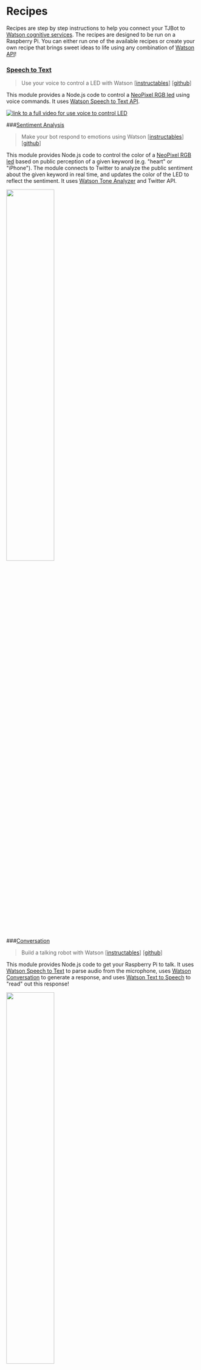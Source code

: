 
# Recipes
Recipes are step by step instructions to help you connect your TJBot to [Watson cognitive services](https://www.ibm.com/watson/developercloud/services-catalog.html).
The recipes are designed to be run on a Raspberry Pi. You can either run one of the available recipes or create your own recipe that brings sweet ideas to life using any combination of [Watson API](https://www.ibm.com/watson/developercloud/services-catalog.html)!

### [Speech to Text](speech_to_text)
> Use your voice to control a LED with Watson [[instructables](http://www.instructables.com/id/Use-Your-Voice-to-Control-a-Light-With-Watson/)] [[github](https://github.com/ibmtjbot/tjbot/tree/master/recipes/speech_to_text)]

This module provides a Node.js code to control a [NeoPixel RGB led](https://www.adafruit.com/product/1938) using voice commands. It uses [Watson Speech to Text API](https://www.ibm.com/watson/developercloud/speech-to-text.html).

[![link to a full video for use voice to control LED](https://img.youtube.com/vi/zfxXvW0HfoA/0.jpg)](https://www.youtube.com/watch?v=zfxXvW0HfoA)

###[Sentiment Analysis](sentiment_analysis)
> Make your bot respond to emotions using Watson [[instructables](http://www.instructables.com/id/Make-Your-Robot-Respond-to-Emotions-Using-Watson/)] [[github](https://github.com/ibmtjbot/tjbot/tree/master/recipes/sentiment_analysis)]

This module provides Node.js code to control the color of a [NeoPixel RGB led](https://www.adafruit.com/product/1938) based on public perception of a given keyword (e.g. "heart" or "iPhone"). The module connects to Twitter to analyze the public sentiment about the given keyword in real time, and updates the color of the LED to reflect the sentiment. It uses [Watson Tone Analyzer](http://www.ibm.com/watson/developercloud/tone-analyzer.html) and Twitter API.

<img src="../images/sentiment.png" width="50%"> 

###[Conversation](conversation)
> Build a talking robot with Watson [[instructables](http://www.instructables.com/id/Build-a-Talking-Robot-With-Watson-and-Raspberry-Pi/)] [[github](https://github.com/ibmtjbot/tjbot/tree/master/recipes/conversation)]

This module provides Node.js code to get your Raspberry Pi to talk. It uses [Watson Speech to Text](https://www.ibm.com/watson/developercloud/speech-to-text.html) to parse audio from the microphone, uses [Watson Conversation](https://www.ibm.com/watson/developercloud/conversation.html) to generate a response, and uses [Watson Text to Speech](https://www.ibm.com/watson/developercloud/text-to-speech.html) to "read" out this response!

<img src="../images/conversation.png" width="50%">

## Featured Recipes
Check out some [featured TJ Bot recipes](../featured/README.md) created by the community. 

## Contributing Your Own Recipes
TJ Bot is open source and we'd love to see what you can make with him. If you have created your own recipe, we would love to include it as a [featured recipe](../featured/README.md)! Just submit a pull request for your recipe instructions and code and send a link to a demo video to tjbot@us.ibm.com (Vimeo & YouTube preferred). We will review it and if we decide to include it in our repository, you'll be listed as the developer. See [CONTRIBUTING.md](../CONTRIBUTING.md).

We cannot wait to see what you build with TJBot!
